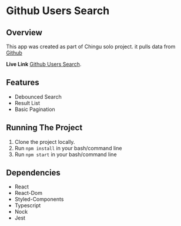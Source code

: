 # Github Users Search

## Overview

This app was created as part of Chingu solo project. it pulls data from
[Github](https://github.com)

**Live Link**  [Github Users Search](https://scalio-assesment.vercel.app).

## Features

- Debounced Search
- Result List
- Basic Pagination

## Running The Project

1. Clone the project locally.
2. Run `npm install` in your bash/command line
3. Run `npm start` in your bash/command line

## Dependencies

- React
- React-Dom
- Styled-Components
- Typescript
- Nock
- Jest
